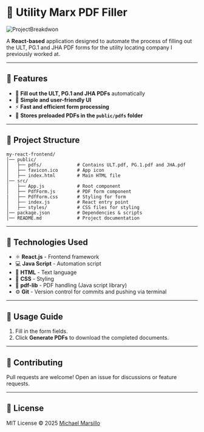 # 📝 Utility Marx PDF Filler

![ProjectBreakdwon](https://github.com/michaelmarsillo/RPAforPDF/blob/main/RPAforPDF.png?raw=true)<br/>

A **React-based** application designed to automate the process of filling out the ULT, PG.1 and JHA PDF forms for the utility locating company I previously worked at.

---

## 🚀 Features

- 📄 **Fill out the ULT, PG.1 and JHA PDFs** automatically
- 🎨 **Simple and user-friendly UI**
- ⚡ **Fast and efficient form processing**
- 📂 **Stores preloaded PDFs in the `public/pdfs` folder**

---

## 📂 Project Structure

```
my-react-frontend/
│── public/
│   ├── pdfs/             # Contains ULT.pdf, PG.1.pdf and JHA.pdf
│   ├── favicon.ico       # App icon
│   ├── index.html        # Main HTML file
│── src/
│   ├── App.js            # Root component
│   ├── PdfForm.js        # PDF form component
|   ├── PdfForm.css       # Styling for form 
│   ├── index.js          # React entry point
│   ├── styles/           # CSS files for styling
│── package.json          # Dependencies & scripts
│── README.md             # Project documentation
```

---

## 🔧 Technologies Used

- ⚛ **React.js** - Frontend framework
- 💻 **Java Script** - Automation script
- 💬 **HTML** - Text language
- 💅 **CSS** - Styling
- 📝 **pdf-lib** - PDF handling (Java script library) 
- ⚙️ **Git** - Version control for commits and pushing via terminal

---

## 📌 Usage Guide

1. Fill in the form fields.
2. Click **Generate PDFs** to download the completed documents.

---

## 🤝 Contributing

Pull requests are welcome! Open an issue for discussions or feature requests.

---

## 📜 License

MIT License © 2025 [Michael Marsillo](https://github.com/michaelmarsillo)
